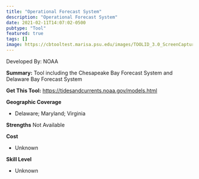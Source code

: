 ```yaml
---
title: "Operational Forecast System"
description: "Operational Forecast System"
date: 2021-02-11T14:07:02-0500
pubtype: "Tool"
featured: true
tags: []
image: https://cbtooltest.marisa.psu.edu/images/TOOLID_3.0_ScreenCapture-1.png
---
```

Developed By: NOAA

**Summary:** Tool including the Chesapeake Bay Forecast System and Delaware Bay Forecast System

__**Get This Tool:**__ https://tidesandcurrents.noaa.gov/models.html

__**Geographic Coverage**__
- Delaware; Maryland; Virginia

__**Strengths**__
Not Available

__**Cost**__
- Unknown

__**Skill Level**__
- Unknown
